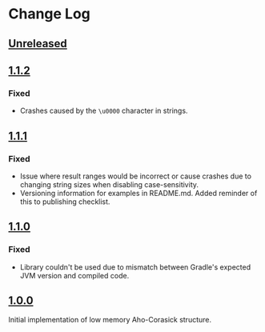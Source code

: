 # Change Log

## [Unreleased](https://github.com/pkware/LowMemoryAhoCorasick/tree/main)

## [1.1.2](https://github.com/pkware/LowMemoryAhoCorasick/tree/1.1.2)
### Fixed
- Crashes caused by the `\u0000` character in strings.

## [1.1.1](https://github.com/pkware/LowMemoryAhoCorasick/tree/1.1.1)
### Fixed
- Issue where result ranges would be incorrect or cause crashes due to changing string sizes when disabling case-sensitivity.
- Versioning information for examples in README.md. Added reminder of this to publishing checklist.

## [1.1.0](https://github.com/pkware/LowMemoryAhoCorasick/tree/1.1.0)
### Fixed
- Library couldn't be used due to mismatch between Gradle's expected JVM version and compiled code.

## [1.0.0](https://github.com/pkware/LowMemoryAhoCorasick/tree/1.0.0)
Initial implementation of low memory Aho-Corasick structure.
